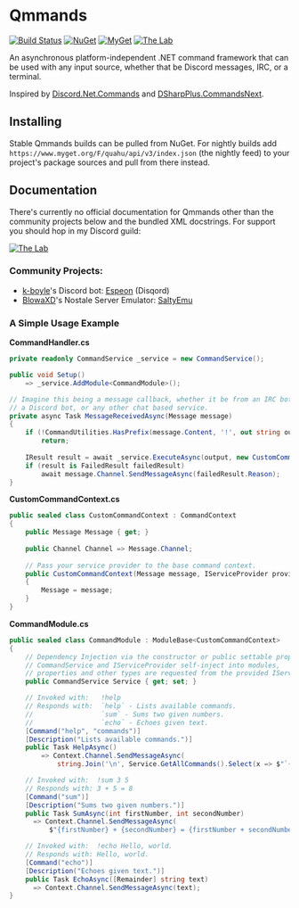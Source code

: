 # Qmmands
[![Build Status](https://img.shields.io/appveyor/ci/Quahu/qmmands.svg?style=flat-square)](https://ci.appveyor.com/project/Quahu/qmmands)
[![NuGet](https://img.shields.io/nuget/v/Qmmands.svg?style=flat-square)](https://www.nuget.org/packages/Qmmands/)
[![MyGet](https://img.shields.io/myget/quahu/vpre/Qmmands.svg?style=flat-square&label=myget)](https://www.myget.org/feed/quahu/package/nuget/Qmmands)
[![The Lab](https://img.shields.io/discord/416256456505950215.svg?style=flat-square&label=discord)](https://discord.gg/eUMSXGZ)  

An asynchronous platform-independent .NET command framework that can be used with any input source, whether that be Discord messages, IRC, or a terminal. 

Inspired by [Discord.Net.Commands](https://github.com/RogueException/Discord.Net/tree/dev/src/Discord.Net.Commands) and [DSharpPlus.CommandsNext](https://github.com/DSharpPlus/DSharpPlus/tree/master/DSharpPlus.CommandsNext).


## Installing
Stable Qmmands builds can be pulled from NuGet.
For nightly builds add `https://www.myget.org/F/quahu/api/v3/index.json` (the nightly feed) to your project's package sources and pull from there instead.


## Documentation
There's currently no official documentation for Qmmands other than the community projects below and the bundled XML docstrings. For support you should hop in my Discord guild:

[![The Lab](https://discordapp.com/api/guilds/416256456505950215/embed.png?style=banner2)](https://discord.gg/eUMSXGZ)


### Community Projects:
* [k-boyle](https://github.com/k-boyle)'s Discord bot: [Espeon](https://github.com/k-boyle/Espeon) (Disqord)
* [BlowaXD](https://github.com/BlowaXD)'s Nostale Server Emulator: [SaltyEmu](https://github.com/BlowaXD/SaltyEmu) 

### A Simple Usage Example
**CommandHandler.cs**
```cs
private readonly CommandService _service = new CommandService();

public void Setup()
    => _service.AddModule<CommandModule>();

// Imagine this being a message callback, whether it be from an IRC bot,
// a Discord bot, or any other chat based service.
private async Task MessageReceivedAsync(Message message)
{
    if (!CommandUtilities.HasPrefix(message.Content, '!', out string output))
        return;
        
    IResult result = await _service.ExecuteAsync(output, new CustomCommandContext(message));
    if (result is FailedResult failedResult)
        await message.Channel.SendMessageAsync(failedResult.Reason); 
}
```
**CustomCommandContext.cs**
```cs
public sealed class CustomCommandContext : CommandContext
{
    public Message Message { get; }
    
    public Channel Channel => Message.Channel;
  
    // Pass your service provider to the base command context.
    public CustomCommandContext(Message message, IServiceProvider provider = null) : base(provider)
    {
        Message = message;
    }
}
```
**CommandModule.cs**
```cs
public sealed class CommandModule : ModuleBase<CustomCommandContext>
{
    // Dependency Injection via the constructor or public settable properties.
    // CommandService and IServiceProvider self-inject into modules,
    // properties and other types are requested from the provided IServiceProvider
    public CommandService Service { get; set; }

    // Invoked with:   !help
    // Responds with:  `help` - Lists available commands.
    //                 `sum` - Sums two given numbers.
    //                 `echo` - Echoes given text.
    [Command("help", "commands")]
    [Description("Lists available commands.")]
    public Task HelpAsync()
        => Context.Channel.SendMessageAsync(
            string.Join('\n', Service.GetAllCommands().Select(x => $"`{x.Name}` - {x.Description}")));

    // Invoked with:  !sum 3 5
    // Responds with: 3 + 5 = 8
    [Command("sum")]
    [Description("Sums two given numbers.")]
    public Task SumAsync(int firstNumber, int secondNumber)
      => Context.Channel.SendMessageAsync(
          $"{firstNumber} + {secondNumber} = {firstNumber + secondNumber}");

    // Invoked with:  !echo Hello, world.
    // Responds with: Hello, world.
    [Command("echo")]
    [Description("Echoes given text.")]
    public Task EchoAsync([Remainder] string text)
      => Context.Channel.SendMessageAsync(text);
}
```
